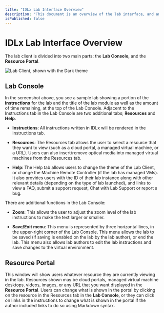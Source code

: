 ```yaml
---
title: "IDLx Lab Interface Overview"
description: "This document is an overview of the lab interface, and an explanation of the various functions available."
isPublished: false
---
```


# IDLx Lab Interface Overview

The lab client is divided into two main parts: the **Lab Console**, and the **Resource Portal**.

![](images/idl2-example-with-instructions.png "Lab Client, shown with the Dark theme")

## Lab Console 

 In the screenshot above, you see a sample lab showing a portion of the **instructions** for the lab and the title of the lab module as well as the amount of time remaining, at the top of the Lab Console. Adjacent to the Instructions tab in the Lab Console are two additional tabs; **Resources** and **Help**. 
- **Instructions**: All instructions written in IDLx will be rendered in the Instructions tab.

- **Resources**: The Resources tab allows the user to select a resource that they want to view (such as a cloud portal, a managed virtual machine, or a URL). Users can also insert/remove optical media into managed virtual machines from the Resources tab.

- **Help**: The Help tab allows users to change the theme of the Lab Client, or change the Machine Remote Controller (if the lab has managed VMs). It also provides users with the ID of their lab instance along with other relevant details (depending on the type of lab launched), and links to view a FAQ, submit a support request, Chat with Lab Support or report a bug.

There are additional functions in the Lab Console:  

- **Zoom**: This allows the user to adjust the zoom level of the lab instructions to make the text larger or smaller. 

- **Save/Exit menu**: This menu is represented by three horizontal lines, in the upper-right corner of the Lab Console. This menu allows the lab to be saved (if saving is enabled on the lab by the lab author), or end the lab. This menu also allows lab authors to edit the lab instructions and save changes to the virtual environment.

## Resource Portal

This window will show users whatever resource they are currently viewing in the lab. Resources shown may be cloud portals, managed virtual machine desktops, videos, images, or any URL that you want displayed in the **Resource Portal**. Users can change what is shown in the portal by clicking on the resource in the Resources tab in the **Lab Console**, or they can click on links in the instructions to change what is shown in the portal if the author included links to do so using Markdown syntax.
